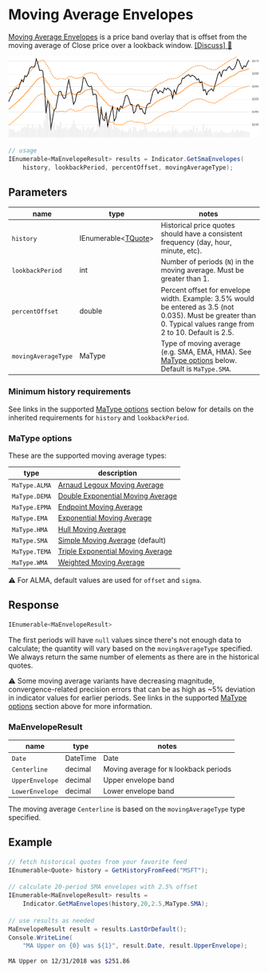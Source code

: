 # Moving Average Envelopes

[Moving Average Envelopes](https://en.wikipedia.org/wiki/Moving_average_envelope) is a price band overlay that is offset from the moving average of Close price over a lookback window.
[[Discuss] :speech_balloon:](https://github.com/DaveSkender/Stock.Indicators/discussions/288 "Community discussion about this indicator")

![image](chart.png)

```csharp
// usage
IEnumerable<MaEnvelopeResult> results = Indicator.GetSmaEnvelopes(
    history, lookbackPeriod, percentOffset, movingAverageType);  
```

## Parameters

| name | type | notes
| -- |-- |--
| `history` | IEnumerable\<[TQuote](../../docs/GUIDE.md#historical-quotes)\> | Historical price quotes should have a consistent frequency (day, hour, minute, etc).
| `lookbackPeriod` | int | Number of periods (`N`) in the moving average.  Must be greater than 1.
| `percentOffset` | double | Percent offset for envelope width.  Example: 3.5% would be entered as 3.5 (not 0.035).  Must be greater than 0.  Typical values range from 2 to 10.  Default is 2.5.
| `movingAverageType` | MaType | Type of moving average (e.g. SMA, EMA, HMA).  See [MaType options](#matype-options) below.  Default is `MaType.SMA`.

### Minimum history requirements

See links in the supported [MaType options](#matype-options) section below for details on the inherited requirements for `history` and `lookbackPeriod`.

### MaType options

These are the supported moving average types:

| type | description
|-- |--
| `MaType.ALMA` | [Arnaud Legoux Moving Average](../Alma/README.md#content)
| `MaType.DEMA` | [Double Exponential Moving Average](../Ema/README.md#content)
| `MaType.EPMA` | [Endpoint Moving Average](../Epma/README.md#content)
| `MaType.EMA` | [Exponential Moving Average](../Ema/README.md#content)
| `MaType.HMA` | [Hull Moving Average](../Hma/README.md#content)
| `MaType.SMA` | [Simple Moving Average](../Sma/README.md#content) (default)
| `MaType.TEMA` | [Triple Exponential Moving Average](../Ema/README.md#content)
| `MaType.WMA` | [Weighted Moving Average](../Wma/README.md#content)

:warning: For ALMA, default values are used for `offset` and `sigma`.

## Response

```csharp
IEnumerable<MaEnvelopeResult>
```

The first periods will have `null` values since there's not enough data to calculate; the quantity will vary based on the `movingAverageType` specified.  We always return the same number of elements as there are in the historical quotes.

:warning: Some moving average variants have decreasing magnitude, convergence-related precision errors that can be as high as ~5% deviation in indicator values for earlier periods.  See links in the supported [MaType options](#matype-options) section above for more information.

### MaEnvelopeResult

| name | type | notes
| -- |-- |--
| `Date` | DateTime | Date
| `Centerline` | decimal | Moving average for `N` lookback periods
| `UpperEnvelope` | decimal | Upper envelope band
| `LowerEnvelope` | decimal | Lower envelope band

The moving average `Centerline` is based on the `movingAverageType` type specified.

## Example

```csharp
// fetch historical quotes from your favorite feed
IEnumerable<Quote> history = GetHistoryFromFeed("MSFT");

// calculate 20-period SMA envelopes with 2.5% offset
IEnumerable<MaEnvelopeResult> results = 
    Indicator.GetMaEnvelopes(history,20,2.5,MaType.SMA);

// use results as needed
MaEnvelopeResult result = results.LastOrDefault();
Console.WriteLine(
    "MA Upper on {0} was ${1}", result.Date, result.UpperEnvelope);
```

```bash
MA Upper on 12/31/2018 was $251.86
```
